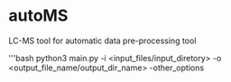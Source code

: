 # autoMS
LC-MS tool for automatic data pre-processing tool

'''bash
python3 main.py -i <input_files/input_diretory> -o <output_file_name/output_dir_name> -other_options
